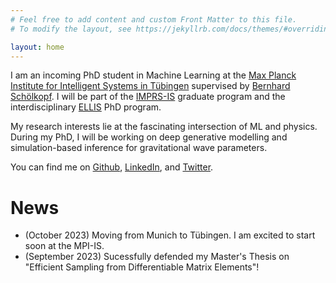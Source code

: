 ```yaml
---
# Feel free to add content and custom Front Matter to this file.
# To modify the layout, see https://jekyllrb.com/docs/themes/#overriding-theme-defaults

layout: home
---
```


I am an incoming PhD student in Machine Learning at the [Max Planck Institute for Intelligent Systems in Tübingen](https://is.mpg.de) supervised by [Bernhard Schölkopf](https://is.mpg.de/~bs). I will be part of the [IMPRS-IS](https://imprs.is.mpg.de/scholars) graduate program and the interdisciplinary [ELLIS](https://ellis.eu/phd-postdoc) PhD program.

My research interests lie at the fascinating intersection of ML and physics. During my PhD, I will be working on deep generative modelling and simulation-based inference for gravitational wave parameters.

You can find me on [Github](https://github.com/annalena-k), [LinkedIn](https://de.linkedin.com/in/annalena-kofler-0baa39190), and [Twitter](https://twitter.com/AnnalenaKofler).

# News
* (October 2023) Moving from Munich to Tübingen. I am excited to start soon at the MPI-IS.
* (September 2023) Sucessfully defended my Master's Thesis on "Efficient Sampling from Differentiable Matrix Elements"!
